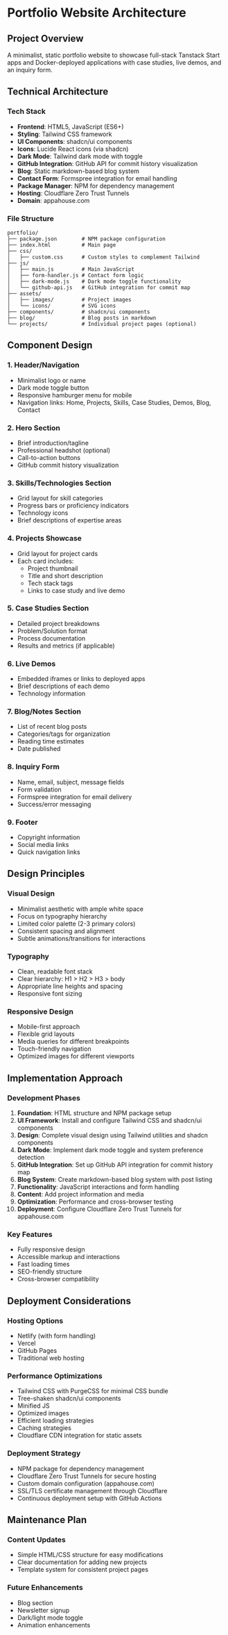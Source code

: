 # Portfolio Website Architecture

## Project Overview
A minimalist, static portfolio website to showcase full-stack Tanstack Start apps and Docker-deployed applications with case studies, live demos, and an inquiry form.

## Technical Architecture

### Tech Stack
- **Frontend**: HTML5, JavaScript (ES6+)
- **Styling**: Tailwind CSS framework
- **UI Components**: shadcn/ui components
- **Icons**: Lucide React icons (via shadcn)
- **Dark Mode**: Tailwind dark mode with toggle
- **GitHub Integration**: GitHub API for commit history visualization
- **Blog**: Static markdown-based blog system
- **Contact Form**: Formspree integration for email handling
- **Package Manager**: NPM for dependency management
- **Hosting**: Cloudflare Zero Trust Tunnels
- **Domain**: appahouse.com

### File Structure
```
portfolio/
├── package.json        # NPM package configuration
├── index.html          # Main page
├── css/
│   ├── custom.css      # Custom styles to complement Tailwind
├── js/
│   ├── main.js         # Main JavaScript
│   ├── form-handler.js # Contact form logic
│   ├── dark-mode.js    # Dark mode toggle functionality
│   └── github-api.js   # GitHub integration for commit map
├── assets/
│   ├── images/         # Project images
│   └── icons/          # SVG icons
├── components/         # shadcn/ui components
├── blog/               # Blog posts in markdown
└── projects/           # Individual project pages (optional)
```

## Component Design

### 1. Header/Navigation
- Minimalist logo or name
- Dark mode toggle button
- Responsive hamburger menu for mobile
- Navigation links: Home, Projects, Skills, Case Studies, Demos, Blog, Contact

### 2. Hero Section
- Brief introduction/tagline
- Professional headshot (optional)
- Call-to-action buttons
- GitHub commit history visualization

### 3. Skills/Technologies Section
- Grid layout for skill categories
- Progress bars or proficiency indicators
- Technology icons
- Brief descriptions of expertise areas

### 4. Projects Showcase
- Grid layout for project cards
- Each card includes:
  - Project thumbnail
  - Title and short description
  - Tech stack tags
  - Links to case study and live demo

### 5. Case Studies Section
- Detailed project breakdowns
- Problem/Solution format
- Process documentation
- Results and metrics (if applicable)

### 6. Live Demos
- Embedded iframes or links to deployed apps
- Brief descriptions of each demo
- Technology information

### 7. Blog/Notes Section
- List of recent blog posts
- Categories/tags for organization
- Reading time estimates
- Date published

### 8. Inquiry Form
- Name, email, subject, message fields
- Form validation
- Formspree integration for email delivery
- Success/error messaging

### 9. Footer
- Copyright information
- Social media links
- Quick navigation links

## Design Principles

### Visual Design
- Minimalist aesthetic with ample white space
- Focus on typography hierarchy
- Limited color palette (2-3 primary colors)
- Consistent spacing and alignment
- Subtle animations/transitions for interactions

### Typography
- Clean, readable font stack
- Clear hierarchy: H1 > H2 > H3 > body
- Appropriate line heights and spacing
- Responsive font sizing

### Responsive Design
- Mobile-first approach
- Flexible grid layouts
- Media queries for different breakpoints
- Touch-friendly navigation
- Optimized images for different viewports

## Implementation Approach

### Development Phases
1. **Foundation**: HTML structure and NPM package setup
2. **UI Framework**: Install and configure Tailwind CSS and shadcn/ui components
3. **Design**: Complete visual design using Tailwind utilities and shadcn components
4. **Dark Mode**: Implement dark mode toggle and system preference detection
5. **GitHub Integration**: Set up GitHub API integration for commit history map
6. **Blog System**: Create markdown-based blog system with post listing
7. **Functionality**: JavaScript interactions and form handling
8. **Content**: Add project information and media
9. **Optimization**: Performance and cross-browser testing
10. **Deployment**: Configure Cloudflare Zero Trust Tunnels for appahouse.com

### Key Features
- Fully responsive design
- Accessible markup and interactions
- Fast loading times
- SEO-friendly structure
- Cross-browser compatibility

## Deployment Considerations

### Hosting Options
- Netlify (with form handling)
- Vercel
- GitHub Pages
- Traditional web hosting

### Performance Optimizations
- Tailwind CSS with PurgeCSS for minimal CSS bundle
- Tree-shaken shadcn/ui components
- Minified JS
- Optimized images
- Efficient loading strategies
- Caching strategies
- Cloudflare CDN integration for static assets

### Deployment Strategy
- NPM package for dependency management
- Cloudflare Zero Trust Tunnels for secure hosting
- Custom domain configuration (appahouse.com)
- SSL/TLS certificate management through Cloudflare
- Continuous deployment setup with GitHub Actions

## Maintenance Plan

### Content Updates
- Simple HTML/CSS structure for easy modifications
- Clear documentation for adding new projects
- Template system for consistent project pages

### Future Enhancements
- Blog section
- Newsletter signup
- Dark/light mode toggle
- Animation enhancements